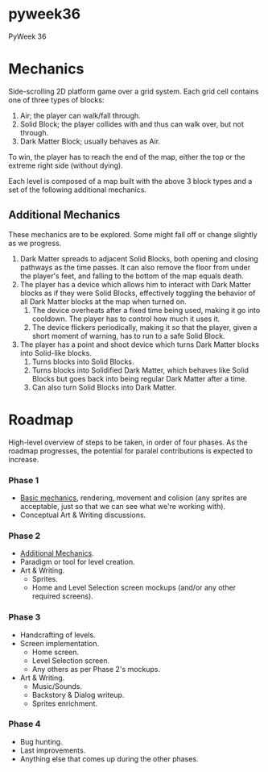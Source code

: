 # pyweek36
PyWeek 36



# Mechanics

Side-scrolling 2D platform game over a grid system. Each grid cell contains one of three types of blocks:

1. Air; the player can walk/fall through.
2. Solid Block; the player collides with and thus can walk over, but not through.
3. Dark Matter Block; usually behaves as Air.

To win, the player has to reach the end of the map, either the top or the extreme right side (without dying).

Each level is composed of a map built with the above 3 block types and a set of the following additional mechanics.

## Additional Mechanics

These mechanics are to be explored. Some might fall off or change slightly as we progress. 

1. Dark Matter spreads to adjacent Solid Blocks, both opening and closing pathways as the time passes. It can also remove the floor from under the player's feet, and falling to the bottom of the map equals death.
2. The player has a device which allows him to interact with Dark Matter blocks as if they were Solid Blocks, effectively toggling the behavior of all Dark Matter blocks at the map when turned on.
    1. The device overheats after a fixed time being used, making it go into cooldown. The player has to control how much it uses it.
    2. The device flickers periodically, making it so that the player, given a short moment of warning, has to run to a safe Solid Block.
3. The player has a point and shoot device which turns Dark Matter blocks into Solid-like blocks.
    1. Turns blocks into Solid Blocks.
    2. Turns blocks into Solidified Dark Matter, which behaves like Solid Blocks but goes back into being regular Dark Matter after a time.
    3. Can also turn Solid Blocks into Dark Matter.


# Roadmap

High-level overview of steps to be taken, in order of four phases. As the roadmap progresses, the potential for paralel contributions is expected to increase.

### Phase 1
- [Basic mechanics](#mechanics), rendering, movement and colision (any sprites are acceptable, just so that we can see what we're working with).
- Conceptual Art & Writing discussions.

### Phase 2
- [Additional Mechanics](#additional-mechanics).
- Paradigm or tool for level creation.
- Art & Writing.
    - Sprites.
    - Home and Level Selection screen mockups (and/or any other required screens).

### Phase 3
- Handcrafting of levels.
- Screen implementation.
    - Home screen.
    - Level Selection screen.
    - Any others as per Phase 2's mockups.
- Art & Writing.
    - Music/Sounds.
    - Backstory & Dialog writeup.
    - Sprites enrichment.

### Phase 4
- Bug hunting.
- Last improvements.
- Anything else that comes up during the other phases.

